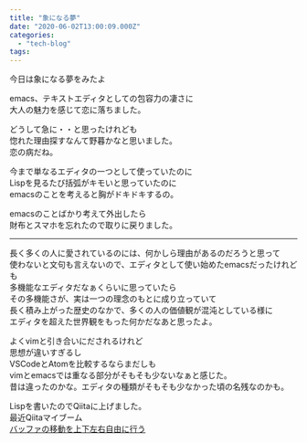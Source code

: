 ```yaml
---
title: "象になる夢"
date: "2020-06-02T13:00:09.000Z"
categories: 
  - "tech-blog"
tags: 
---
```


今日は象になる夢をみたよ

emacs、テキストエディタとしての包容力の凄さに  
大人の魅力を感じて恋に落ちました。

どうして急に・・と思ったけれども  
惚れた理由探すなんて野暮かなと思いました。  
恋の病だね。

今まで単なるエディタの一つとして使っていたのに  
Lispを見るたび括弧がキモいと思っていたのに  
emacsのことを考えると胸がドキドキするの。

emacsのことばかり考えて外出したら  
財布とスマホを忘れたので取りに戻りました。

* * *

長く多くの人に愛されているのには、何かしら理由があるのだろうと思って  
使わないと文句も言えないので、エディタとして使い始めたemacsだったけれども  
多機能なエディタだなぁくらいに思っていたら  
その多機能さが、実は一つの理念のもとに成り立っていて  
長く積み上がった歴史のなかで、多くの人の価値観が混沌としている様に  
エディタを超えた世界観をもった何かだなあと思ったよ。

よくvimと引き合いにだされるけれど  
思想が違いすぎるし  
VSCodeとAtomを比較するならまだしも  
vimとemacsでは重なる部分がそもそも少ないなぁと感じた。  
昔は違ったのかな。エディタの種類がそもそも少なかった頃の名残なのかも。

Lispを書いたのでQiitaに上げました。  
最近Qiitaマイブーム  
[バッファの移動を上下左右自由に行う](https://qiita.com/suwa3/items/231e50a6ca1362216554)

